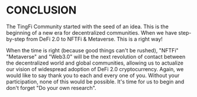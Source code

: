 # CONCLUSION

The TingFi Community started with the seed of an idea. This is the beginning of a new era for decentralized communities. When we have step-by-step from DeFi 2.0 to NFTFi & Metaverse. This is a right way! &#x20;

When the time is right (because good things can't be rushed), "NFTFi" "Metaverse" and "Web3.0" will be the next revolution of contact between the decentralized world and global communities, allowing us to actualize our vision of widespread adoption of DeFi 2.0 cryptocurrency. Again, we would like to say thank you to each and every one of you. Without your participation, none of this would be possible. It's time for us to begin and don't forget "Do your own research".
